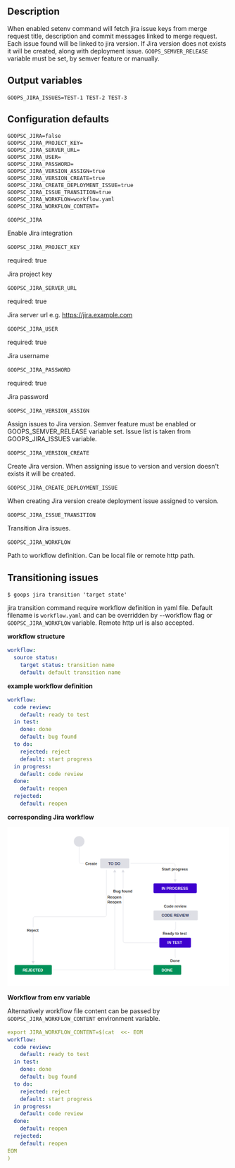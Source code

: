 ## Description

When enabled setenv command will fetch jira issue keys from merge request title, description and commit messages linked to merge request.
Each issue found will be linked to jira version. If Jira version does not exists it will be created, along with deployment issue.
`GOOPS_SEMVER_RELEASE` variable must be set, by semver feature or manually. 

## Output variables

```console
GOOPS_JIRA_ISSUES=TEST-1 TEST-2 TEST-3
```

## Configuration defaults

```console
GOOPSC_JIRA=false
GOOPSC_JIRA_PROJECT_KEY=
GOOPSC_JIRA_SERVER_URL=
GOOPSC_JIRA_USER=
GOOPSC_JIRA_PASSWORD=
GOOPSC_JIRA_VERSION_ASSIGN=true
GOOPSC_JIRA_VERSION_CREATE=true
GOOPSC_JIRA_CREATE_DEPLOYMENT_ISSUE=true
GOOPSC_JIRA_ISSUE_TRANSITION=true
GOOPSC_JIRA_WORKFLOW=workflow.yaml
GOOPSC_JIRA_WORKFLOW_CONTENT=
```
`GOOPSC_JIRA`

Enable Jira integration

`GOOPSC_JIRA_PROJECT_KEY`

required: true

Jira project key

`GOOPSC_JIRA_SERVER_URL`

required: true

Jira server url e.g. https://jira.example.com

`GOOPSC_JIRA_USER`

required: true

Jira username

`GOOPSC_JIRA_PASSWORD`

required: true

Jira password

`GOOPSC_JIRA_VERSION_ASSIGN` 

Assign issues to Jira version. Semver feature must be enabled or GOOPS_SEMVER_RELEASE variable set.
Issue list is taken from GOOPS_JIRA_ISSUES variable.

`GOOPSC_JIRA_VERSION_CREATE`

Create Jira version. When assigning issue to version and version doesn't exists it will be created.

`GOOPSC_JIRA_CREATE_DEPLOYMENT_ISSUE`

When creating Jira version create deployment issue assigned to version.

`GOOPSC_JIRA_ISSUE_TRANSITION`

Transition Jira issues.

`GOOPSC_JIRA_WORKFLOW`

Path to workflow definition. Can be local file or remote http path.

## Transitioning issues

```console
$ goops jira transition 'target state'
```

jira transition command require workflow definition in yaml file. 
Default filename is `workflow.yaml` and can be overridden by --workflow flag or `GOOPSC_JIRA_WORKFLOW` variable.
Remote http url is also accepted.

**workflow structure**

```yaml
workflow:
  source status:
    target status: transition name
    default: default transition name
```

**example workflow definition**

```yaml
workflow:
  code review:
    default: ready to test
  in test:
    done: done
    default: bug found
  to do:
    rejected: reject
    default: start progress
  in progress:
    default: code review
  done:
    default: reopen
  rejected:
    default: reopen
```

**corresponding Jira workflow**

![Alt text](../img/workflow.png?raw=true "Example Jira workflow")

**Workflow from env variable**

Alternatively workflow file content can be passed by `GOOPSC_JIRA_WORKFLOW_CONTENT` environment variable.
```yaml
export JIRA_WORKFLOW_CONTENT=$(cat  <<- EOM
workflow:
  code review:
    default: ready to test
  in test:
    done: done
    default: bug found
  to do:
    rejected: reject
    default: start progress
  in progress:
    default: code review
  done:
    default: reopen
  rejected:
    default: reopen
EOM
)
```
